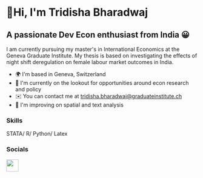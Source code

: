 👋Hi, I'm Tridisha Bharadwaj
==========================================================================================================================================

A passionate Dev Econ enthusiast from India :grinning:
---------------------------------

I am currently pursuing my master's in International Economics at the Geneva Graduate Institute. My thesis is based on investigating the effects of night shift deregulation on female labour market outcomes in India.

* 🌍 I'm based in Geneva, Switzerland
* 🔭 I'm currently on the lookout for opportunities around econ research and policy
* ✉️ You can contact me at [tridisha.bharadwaj@graduateinstitute.ch](mailto:tridisha.bharadwaj@graduateinstitute.ch)
* 🧠 I'm improving on spatial and text analysis

### Skills

STATA/ R/ Python/ Latex

### Socials

<p align="left"> <a href="https://www.linkedin.com/in/trishbh" target="_blank" rel="noreferrer"> <picture> <source media="(prefers-color-scheme: dark)" srcset="https://raw.githubusercontent.com/danielcranney/readme-generator/main/public/icons/socials/linkedin-dark.svg" /> <source media="(prefers-color-scheme: light)" srcset="https://raw.githubusercontent.com/danielcranney/readme-generator/main/public/icons/socials/linkedin.svg" /> <img src="https://raw.githubusercontent.com/danielcranney/readme-generator/main/public/icons/socials/linkedin.svg" width="32" height="32" /> </picture> </a></p>


